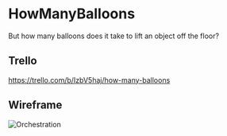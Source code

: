 # HowManyBalloons

But how many balloons does it take to lift an object off the floor?

## Trello
https://trello.com/b/IzbV5haj/how-many-balloons

## Wireframe
![Orchestration](King_Neptune.jpg)
